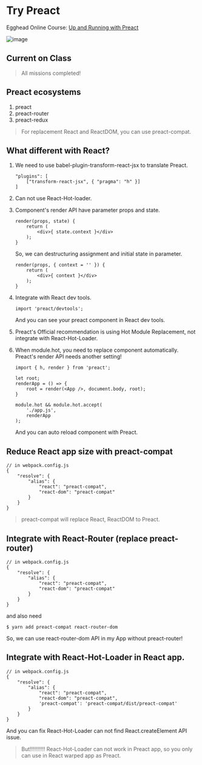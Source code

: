 # Try Preact

Egghead Online Course: [Up and Running with Preact](https://egghead.io/courses/up-and-running-with-preact)

![image](https://rawgit.com/mvpdw06/try-preact/master/img/preact.png)

## Current on Class

> All missions completed!

## Preact ecosystems

1. preact
2. preact-router
3. preact-redux

> For replacement React and ReactDOM, you can use preact-compat.

## What different with React?

1. We need to use babel-plugin-transform-react-jsx to translate Preact.
    ```
    "plugins": [
        ["transform-react-jsx", { "pragma": "h" }]
    ]
    ```
2. Can not use React-Hot-loader.
3. Component's render API have parameter props and state.
    ```
    render(props, state) {
        return (
            <div>{ state.context }</div>
        );
    }
    ```
    So, we can destructuring assignment and initial state in parameter.
    ```
    render(props, { context = '' }) {
        return (
            <div>{ context }</div>
        );
    }
    ```
4. Integrate with React dev tools.
    ```
    import 'preact/devtools';
    ```

    And you can see your preact component in React dev tools.

5. Preact's Official recommendation is using Hot Module Replacement, not integrate with React-Hot-Loader.
6. When module.hot, you need to replace component automatically. Preact's render API needs another setting!
    ```
    import { h, render } from 'preact';

    let root;
    renderApp = () => {
        root = render(<App />, document.body, root);
    }

    module.hot && module.hot.accept(
        './app.js',
        renderApp
    );
    ```
    And you can auto reload component with Preact.

## Reduce React app size with preact-compat

```
// in webpack.config.js
{
    "resolve": {
        "alias": {
            "react": "preact-compat",
            "react-dom": "preact-compat"
        }
    }
}
```

> preact-compat will replace React, ReactDOM to Preact.

## Integrate with React-Router (replace preact-router)

```
// in webpack.config.js
{
    "resolve": {
        "alias": {
            "react": "preact-compat",
            "react-dom": "preact-compat"
        }
    }
}
```

and also need

```
$ yarn add preact-compat react-router-dom
```

So, we can use react-router-dom API in my App without preact-router!

## Integrate with React-Hot-Loader in React app.

```
// in webpack.config.js
{
    "resolve": {
        "alias": {
            "react": "preact-compat",
            "react-dom": "preact-compat",
            'preact-compat': 'preact-compat/dist/preact-compat'
        }
    }
}
```

And you can fix React-Hot-Loader can not find React.createElement API issue.

> But!!!!!!!!!! React-Hot-Loader can not work in Preact app, so you only can use in React warped app as Preact.